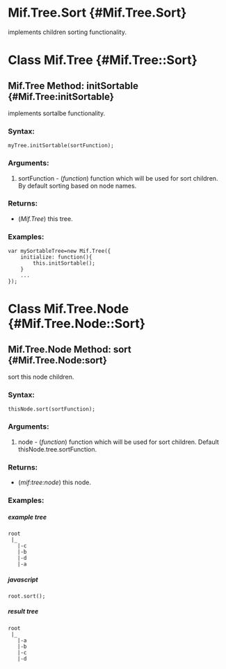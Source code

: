 Mif.Tree.Sort {#Mif.Tree.Sort}
========================================

implements children sorting functionality.

Class Mif.Tree {#Mif.Tree::Sort}
==========================================


Mif.Tree Method: initSortable {#Mif.Tree:initSortable}
------------------------------------------------

implements sortalbe functionality.

### Syntax:

	myTree.initSortable(sortFunction);
	
### Arguments:

1. sortFunction - (*function*) function which will be used for sort children. By default sorting based on node names.

### Returns:

* (*Mif.Tree*) this tree.

### Examples:

	var mySortableTree=new Mif.Tree({
		initialize: function(){
			this.initSortable();
		}
		...
	});



Class Mif.Tree.Node {#Mif.Tree.Node::Sort}
==========================================


Mif.Tree.Node Method: sort {#Mif.Tree.Node:sort}
------------------------------------------------

sort this node children.

### Syntax:

	thisNode.sort(sortFunction);
	
### Arguments:

1. node - (*function*) function which will be used for sort children. Default thisNode.tree.sortFunction.

### Returns:

* (*mif:tree:node*) this node.

### Examples:

##### example tree
	
	root
	 |_
	   |-c
	   |-b
	   |-d
	   |-a
	   
##### javascript

	root.sort();
	
##### result tree

	root
	 |_
	   |-a
	   |-b
	   |-c
	   |-d